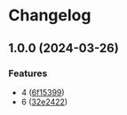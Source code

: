 # Changelog

## 1.0.0 (2024-03-26)


### Features

* 4 ([6f15399](https://github.com/michalby24/helm-chart-temp/commit/6f1539956392cf6cf77b631dee45204f16827998))
* 6 ([32e2422](https://github.com/michalby24/helm-chart-temp/commit/32e2422b660dbe1a1ea63b43e3e092a6a524e19d))
